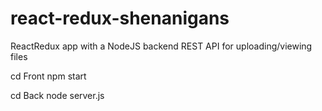 # react-redux-shenanigans
ReactRedux app with a NodeJS backend REST API for uploading/viewing files

cd Front
npm start

cd Back
node server.js
